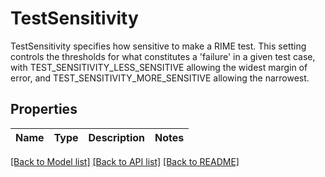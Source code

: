 # TestSensitivity

TestSensitivity specifies how sensitive to make a RIME test. This setting controls the thresholds for what constitutes a 'failure' in a given test case, with TEST_SENSITIVITY_LESS_SENSITIVE allowing the widest margin of error, and TEST_SENSITIVITY_MORE_SENSITIVE allowing the narrowest.

## Properties

Name | Type | Description | Notes
------------ | ------------- | ------------- | -------------

[[Back to Model list]](../README.md#documentation-for-models) [[Back to API list]](../README.md#documentation-for-api-endpoints) [[Back to README]](../README.md)

